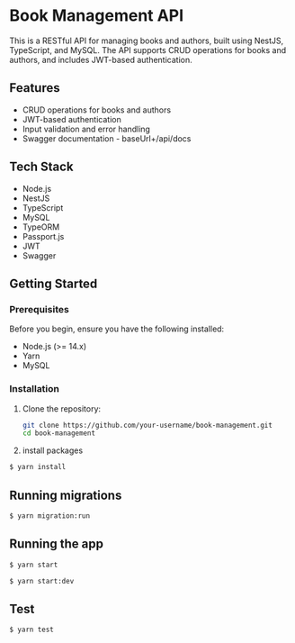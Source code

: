 # Book Management API

This is a RESTful API for managing books and authors, built using NestJS, TypeScript, and MySQL. The API supports CRUD operations for books and authors, and includes JWT-based authentication.

## Features

- CRUD operations for books and authors
- JWT-based authentication
- Input validation and error handling
- Swagger documentation - baseUrl+/api/docs

## Tech Stack

- Node.js
- NestJS
- TypeScript
- MySQL
- TypeORM
- Passport.js
- JWT
- Swagger

## Getting Started

### Prerequisites

Before you begin, ensure you have the following installed:

- Node.js (>= 14.x)
- Yarn
- MySQL

### Installation

1. Clone the repository:

   ```sh
   git clone https://github.com/your-username/book-management.git
   cd book-management

2. install packages

  ```bash
  $ yarn install
  ```

## Running migrations
```bash
$ yarn migration:run
```
## Running the app

```bash
$ yarn start

$ yarn start:dev
```

## Test

```bash
$ yarn test
```